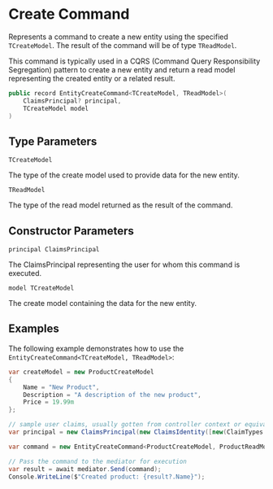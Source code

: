 # Create Command

Represents a command to create a new entity using the specified `TCreateModel`. The result of the command will be of type `TReadModel`.

This command is typically used in a CQRS (Command Query Responsibility Segregation) pattern to create a new entity and return a read model representing the created entity or a related result.

```c#
public record EntityCreateCommand<TCreateModel, TReadModel>(
    ClaimsPrincipal? principal, 
    TCreateModel model
)
```

## Type Parameters

`TCreateModel`

The type of the create model used to provide data for the new entity.

`TReadModel`

The type of the read model returned as the result of the command.

## Constructor Parameters

`principal ClaimsPrincipal`

The ClaimsPrincipal representing the user for whom this command is executed.

`model TCreateModel`

The create model containing the data for the new entity.

## Examples

The following example demonstrates how to use the `EntityCreateCommand<TCreateModel, TReadModel>`:

```c#
var createModel = new ProductCreateModel
{
    Name = "New Product",
    Description = "A description of the new product",
    Price = 19.99m
};

// sample user claims, usually gotten from controller context or equivalent
var principal = new ClaimsPrincipal(new ClaimsIdentity([new(ClaimTypes.Name, "JohnDoe")]));

var command = new EntityCreateCommand<ProductCreateModel, ProductReadModel>(principal, createModel);

// Pass the command to the mediator for execution
var result = await mediator.Send(command);
Console.WriteLine($"Created product: {result?.Name}");
```
